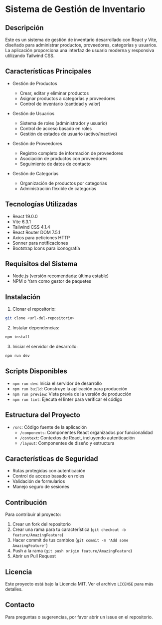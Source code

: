 # Sistema de Gestión de Inventario

## Descripción
Este es un sistema de gestión de inventario desarrollado con React y Vite, diseñado para administrar productos, proveedores, categorías y usuarios. La aplicación proporciona una interfaz de usuario moderna y responsiva utilizando Tailwind CSS.

## Características Principales
- Gestión de Productos
  - Crear, editar y eliminar productos
  - Asignar productos a categorías y proveedores
  - Control de inventario (cantidad y valor)

- Gestión de Usuarios
  - Sistema de roles (administrador y usuario)
  - Control de acceso basado en roles
  - Gestión de estados de usuario (activo/inactivo)

- Gestión de Proveedores
  - Registro completo de información de proveedores
  - Asociación de productos con proveedores
  - Seguimiento de datos de contacto

- Gestión de Categorías
  - Organización de productos por categorías
  - Administración flexible de categorías

## Tecnologías Utilizadas
- React 19.0.0
- Vite 6.3.1
- Tailwind CSS 4.1.4
- React Router DOM 7.5.1
- Axios para peticiones HTTP
- Sonner para notificaciones
- Bootstrap Icons para iconografía

## Requisitos del Sistema
- Node.js (versión recomendada: última estable)
- NPM o Yarn como gestor de paquetes

## Instalación

1. Clonar el repositorio:
```bash
git clone <url-del-repositorio>
```

2. Instalar dependencias:
```bash
npm install
```

3. Iniciar el servidor de desarrollo:
```bash
npm run dev
```

## Scripts Disponibles
- `npm run dev`: Inicia el servidor de desarrollo
- `npm run build`: Construye la aplicación para producción
- `npm run preview`: Vista previa de la versión de producción
- `npm run lint`: Ejecuta el linter para verificar el código

## Estructura del Proyecto
- `/src`: Código fuente de la aplicación
  - `/components`: Componentes React organizados por funcionalidad
  - `/context`: Contextos de React, incluyendo autenticación
  - `/layout`: Componentes de diseño y estructura

## Características de Seguridad
- Rutas protegidas con autenticación
- Control de acceso basado en roles
- Validación de formularios
- Manejo seguro de sesiones

## Contribución
Para contribuir al proyecto:
1. Crear un fork del repositorio
2. Crear una rama para tu característica (`git checkout -b feature/AmazingFeature`)
3. Hacer commit de tus cambios (`git commit -m 'Add some AmazingFeature'`)
4. Push a la rama (`git push origin feature/AmazingFeature`)
5. Abrir un Pull Request

## Licencia
Este proyecto está bajo la Licencia MIT. Ver el archivo `LICENSE` para más detalles.

## Contacto
Para preguntas o sugerencias, por favor abrir un issue en el repositorio.

        